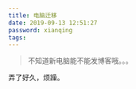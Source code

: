```yaml
---
title: 电脑迁移
date: 2019-09-13 12:51:27
password: xianqing
tags:
---
```

<blockquote class="blockquote-center">不知道新电脑能不能发博客哦。。。</blockquote>
<!--more-->

弄了好久，烦躁。
